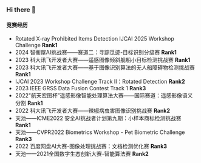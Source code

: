 ### Hi there 👋

#### 竞赛经历
- Rotated X-ray Prohibited Items Detection IJCAI 2025 Workshop Challenge **Rank1**
- 2024 智衡屋AI挑战赛——赛道二：寻踪觅迹-目标识别分级赛 **Rank1**
- 2023 科大讯飞开发者大赛——遥感图像倾斜舰船小目标检测挑战赛 **Rank1**
- 2023 科大讯飞开发者大赛——基于图像识别算法的无人船障碍物检测挑战赛 **Rank1**
- IJCAI 2023 Workshop Challenge Track II：Rotated Detection ****Rank2****
- 2023 IEEE GRSS Data Fusion Contest Track 1 **Rank3**
- 2022"航天宏图杯”遥感影像智能处理算法大赛——国际赛道：遥感影像语义分割 **Rank1**
- 2022 科大讯飞开发者大赛——辣椒病虫害图像识别挑战赛 **Rank2**
- 天池——ICME2022 安全AI挑战者计划第九期：小样本商标检测挑战赛 **Rank1**
- 天池——CVPR2022 Biometrics Workshop - Pet Biometric Challenge **Rank3**
- 2022 百度网盘AI大赛-图像处理挑战赛：文档检测优化赛 **Rank3**
- 天池——2021全国数字生态创新大赛-智能算法赛 **Rank2**

<!--
**Hzj199/Hzj199** is a ✨ _special_ ✨ repository because its `README.md` (this file) appears on your GitHub profile.

Here are some ideas to get you started:

- 🔭 I’m currently working on ...
- 🌱 I’m currently learning ...
- 👯 I’m looking to collaborate on ...
- 🤔 I’m looking for help with ...
- 💬 Ask me about ...
- 📫 How to reach me: ...
- 😄 Pronouns: ...
- ⚡ Fun fact: ...
-->
